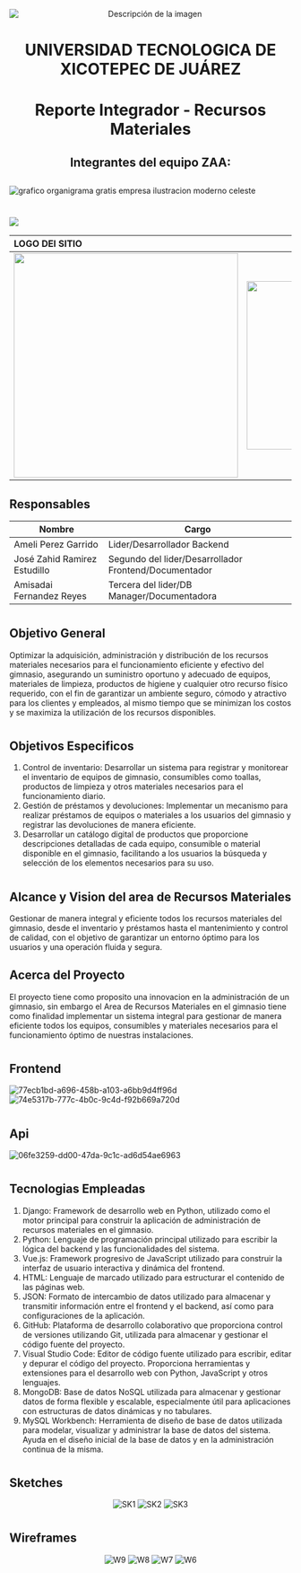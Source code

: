 
<p align="center">
  <img src="https://github.com/Amelipg01/Proyecto_ZAA/assets/163442344/b83cb003-a6a1-488d-b0a7-8276a62b0e9a" alt="Descripción de la imagen" style="display:block; margin:auto;">
</p>
<div align="center">
  <h1>UNIVERSIDAD TECNOLOGICA DE XICOTEPEC DE JUÁREZ</h1>
</div>
<div align="center">
  <h1>Reporte Integrador - 
  Recursos Materiales</h1>
</div>
<div align="center">
  <h2>Integrantes del equipo ZAA:</h2>
</div>

##
![grafico organigrama gratis empresa ilustracion moderno celeste](https://github.com/Amelipg01/Proyecto_ZAA/assets/163442344/3c1e22a5-f691-44f2-b871-169fbc9897e2)
#
<p align="center">
  <img src="https://github.com/Amelipg01/Proyecto_ZAA/assets/163442344/d729c02e-aca8-437e-b643-8833ac7c1089" " style="display:block; margin:auto;">
</p>

<div align="center">
  
| LOGO DEl SITIO  | LOGO DE LA EMPRESA | 
|:------------- |:---------------:| 
<img src="https://github.com/loreasc2003/m4delProyecto/assets/163441777/75e27319-c2da-456b-8fc0-9bf3d29f6567" width="400" height="400">|<img src="https://github.com/Amelipg01/Proyecto_ZAA/assets/163442344/45618dd7-2911-4f68-bb91-07f24370d22d" width="400" height="300">|
</div>

## Responsables 
| Nombre | Cargo  | 
|--- | --- | 
| Ameli Perez Garrido | Lider/Desarrollador Backend | 
| José Zahid Ramirez Estudillo | Segundo del lider/Desarrollador Frontend/Documentador |
| Amisadai Fernandez Reyes | Tercera del lider/DB Manager/Documentadora | 
#
## Objetivo General 
Optimizar la adquisición, administración y distribución de los recursos materiales necesarios para el funcionamiento eficiente y efectivo del gimnasio, asegurando un suministro oportuno y adecuado de equipos, materiales de limpieza, productos de higiene y cualquier otro recurso físico requerido, con el fin de garantizar un ambiente seguro, cómodo y atractivo para los clientes y empleados, al mismo tiempo que se minimizan los costos y se maximiza la utilización de los recursos disponibles.
#
## Objetivos Especificos 
1. Control de inventario: Desarrollar un sistema para registrar y monitorear el inventario de equipos de gimnasio, consumibles como toallas, productos de limpieza y otros materiales necesarios para el funcionamiento diario.
2. Gestión de préstamos y devoluciones: Implementar un mecanismo para realizar préstamos de equipos o materiales a los usuarios del gimnasio y registrar las devoluciones de manera eficiente.
3. Desarrollar un catálogo digital de productos que proporcione descripciones detalladas de cada equipo, consumible o material disponible en el gimnasio, facilitando a los usuarios la búsqueda y selección de los elementos necesarios para su uso.
#
## Alcance y Vision del area de Recursos Materiales 
Gestionar de manera integral y eficiente todos los recursos materiales del gimnasio, desde el inventario y préstamos hasta el mantenimiento y control de calidad, con el objetivo de garantizar un entorno óptimo para los usuarios y una operación fluida y segura.
## Acerca del Proyecto
El proyecto tiene como proposito una innovacion en la administración de un gimnasio, sin embargo el Area de Recursos Materiales en el gimnasio tiene como finalidad implementar un sistema integral para gestionar de manera eficiente todos los equipos, consumibles y materiales necesarios para el funcionamiento óptimo de nuestras instalaciones.
#
## Frontend 
![77ecb1bd-a696-458b-a103-a6bb9d4ff96d](https://github.com/Amelipg01/Proyecto_ZAA/assets/163442344/c4d4f3d8-5519-4584-96c4-30677167fd40)
![74e5317b-777c-4b0c-9c4d-f92b669a720d](https://github.com/Amelipg01/Proyecto_ZAA/assets/163442344/77f1fa4b-602a-42cf-a994-e218dbb566c1)
#
## Api
![06fe3259-dd00-47da-9c1c-ad6d54ae6963](https://github.com/Amelipg01/Proyecto_ZAA/assets/163442344/8211ac9d-c121-4507-8a2c-868daec0c729)
#
## Tecnologias Empleadas 
1. Django: Framework de desarrollo web en Python, utilizado como el motor principal para construir la aplicación de administración de recursos materiales en el gimnasio.
2. Python: Lenguaje de programación principal utilizado para escribir la lógica del backend y las funcionalidades del sistema.
3. Vue.js: Framework progresivo de JavaScript utilizado para construir la interfaz de usuario interactiva y dinámica del frontend.
4. HTML: Lenguaje de marcado utilizado para estructurar el contenido de las páginas web.
5. JSON: Formato de intercambio de datos utilizado para almacenar y transmitir información entre el frontend y el backend, así como para configuraciones de la aplicación.
6. GitHub: Plataforma de desarrollo colaborativo que proporciona control de versiones utilizando Git, utilizada para almacenar y gestionar el código fuente del proyecto.
7. Visual Studio Code: Editor de código fuente utilizado para escribir, editar y depurar el código del proyecto. Proporciona herramientas y extensiones para el desarrollo web con Python, JavaScript y otros lenguajes.
8. MongoDB: Base de datos NoSQL utilizada para almacenar y gestionar datos de forma flexible y escalable, especialmente útil para aplicaciones con estructuras de datos dinámicas y no tabulares.
9. MySQL Workbench: Herramienta de diseño de base de datos utilizada para modelar, visualizar y administrar la base de datos del sistema. Ayuda en el diseño inicial de la base de datos y en la administración continua de la misma.
#
## Sketches
<div align="center">
  
![SK1](https://github.com/Amelipg01/Proyecto_ZAA/assets/163442344/bfdd6ff6-fd97-4750-bb84-f7d07427040f)
![SK2](https://github.com/Amelipg01/Proyecto_ZAA/assets/163442344/0ad90c62-1244-44ed-8b8d-170be76ca34d)
![SK3](https://github.com/Amelipg01/Proyecto_ZAA/assets/163442344/69414af6-633c-4b1c-b33b-c44955e85e63)

</div>


#
## Wireframes
<div align="center">
  
![W9](https://github.com/Amelipg01/Proyecto_ZAA/assets/163442344/e9cfa6e6-5e28-442e-9d6c-df54f95e6392)
![W8](https://github.com/Amelipg01/Proyecto_ZAA/assets/163442344/a89be9be-f498-4954-8e39-8c235f9ebc37)
![W7](https://github.com/Amelipg01/Proyecto_ZAA/assets/163442344/70ebcb4a-d630-474f-9da3-c04df7425762)
![W6](https://github.com/Amelipg01/Proyecto_ZAA/assets/163442344/ac6ac020-8ff2-4070-ae2f-191ccd18e144)


</div>
</div>






